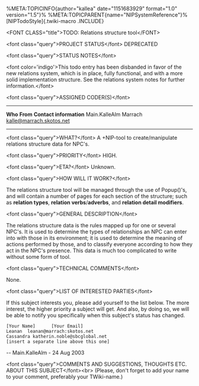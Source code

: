 %META:TOPICINFO{author=\"kallea\" date=\"1151683929\" format=\"1.0\"
version=\"1.5\"}% %META:TOPICPARENT{name=\"NIPSystemReference\"}%
[NIPTodoStyle]{.twiki-macro .INCLUDE}

\<FONT CLASS=\"title\"\>TODO: Relations structure tool\</FONT\>

\<font class=\"query\"\>PROJECT STATUS\</font\> DEPRECATED

\<font class=\"query\"\>STATUS NOTES\</font\>

\<font color=\'indigo\'\>This todo entry has been disbanded in favor of
the new relations system, which is in place, fully functional, and with
a more solid implementation structure. See the relations system notes
for further information.\</font\>

\<font class=\"query\"\>ASSIGNED CODER(S)\</font\>

  --------------- ---------- ----------------------------
  **Who**         **From**   **Contact information**
  Main.KalleAlm   Marrach    <kalle@marrach.skotos.net>
  --------------- ---------- ----------------------------

\<font class=\"query\"\>WHAT?\</font\> A +NIP-tool to create/manipulate
relations structure data for NPC\'s.

\<font class=\"query\"\>PRIORITY\</font\> HIGH.

\<font class=\"query\"\>ETA?\</font\> Unknown.

\<font class=\"query\"\>HOW WILL IT WORK?\</font\>

The relations structure tool will be managed through the use of
Popup()\'s, and will contain a number of pages for each section of the
structure; such as **relation types**, **relation verbs**/**adverbs**,
and **relation detail modifiers**.

\<font class=\"query\"\>GENERAL DESCRIPTION\</font\>

The relations structure data is the rules mapped up for one or several
NPC\'s. It is used to determine the types of relationships an NPC can
enter into with those in its environment; it is used to determine the
meaning of actions performed by those, and to classify everyone
according to how they act in the NPC\'s presence. This data is much too
complicated to write without some form of tool.

\<font class=\"query\"\>TECHNICAL COMMENTS\</font\>

None.

\<font class=\"query\"\>LIST OF INTERESTED PARTIES\</font\>

If this subject interests you, please add yourself to the list below.
The more interest, the higher priority a subject will get. And also, by
doing so, we will be able to notify you specifically when this
subject\'s status has changed.

    [Your Name]      [Your Email]
    Leanan  leanan@marrach:skotos.net 
    Cassandra katherin.noble@sbcglobal.net 
    [insert a separate line above this one]

\-- Main.KalleAlm - 24 Aug 2003

\<font class=\"query\"\>COMMENTS AND SUGGESTIONS, THOUGHTS ETC. ABOUT
THIS SUBJECT\</font\>\<br\> (Please, don\'t forget to add your name to
your comment, preferably your TWiki-name.)
